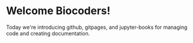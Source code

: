 # Welcome Biocoders!
Today we're introducing github, gitpages, and jupyter-books for managing code and creating documentation.

```{tableofcontents}
```
